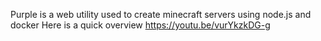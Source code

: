 Purple is a web utility used to create minecraft servers using node.js and docker
Here is a quick overview https://youtu.be/vurYkzkDG-g
